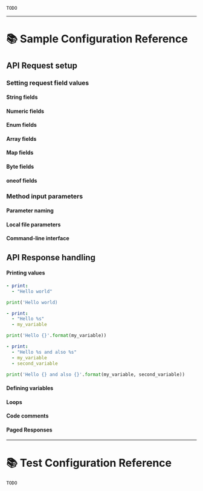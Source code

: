`TODO`

----

# 📚 Sample Configuration Reference

## API Request setup

### Setting request field values

#### String fields

#### Numeric fields

#### Enum fields

#### Array fields

#### Map fields

#### Byte fields

#### oneof fields

### Method input parameters

#### Parameter naming

#### Local file parameters

#### Command-line interface

## API Response handling

#### Printing values

```yaml
- print:
  - "Hello world"
```

```py
print('Hello world)
```

 

```yaml
- print:
  - "Hello %s"
  - my_variable
```

```py
print('Hello {}'.format(my_variable))
```

 

```yaml
- print:
  - "Hello %s and also %s"
  - my_variable
  - second_variable
```

```py
print('Hello {} and also {}'.format(my_variable, second_variable))
```

#### Defining variables

#### Loops

#### Code comments

#### Paged Responses

----

# 📚 Test Configuration Reference

`TODO`
